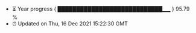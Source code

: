 - ⏳ Year progress { ████████████████████████████▁▁ } 95.79 %
- ⏰ Updated on Thu, 16 Dec 2021 15:22:30 GMT


